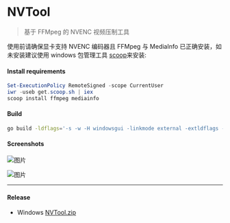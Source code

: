 # NVTool

> 基于 FFMpeg 的 NVENC 视频压制工具

使用前请确保显卡支持 NVENC 编码器且 FFMpeg 与 MediaInfo 已正确安装，如未安装建议使用 windows 包管理工具 [scoop](https://scoop.sh)来安装:

#### Install requirements

```powershell
Set-ExecutionPolicy RemoteSigned -scope CurrentUser
iwr -useb get.scoop.sh | iex
scoop install ffmpeg mediainfo
```

#### Build

```sh
go build -ldflags='-s -w -H windowsgui -linkmode external -extldflags -static' .
```

#### Screenshots

![图片](https://uploader.shimo.im/f/l2Jc4yLrJSUdBEzW.png!thumbnail)

![图片](https://uploader.shimo.im/f/BjgbrHlAiuQe8TwM.png!thumbnail)

---

#### Release

- Windows [NVTool.zip](https://attachments-cdn.shimo.im/sZZHbm7aVeceNHhK/NVTool.zip)
